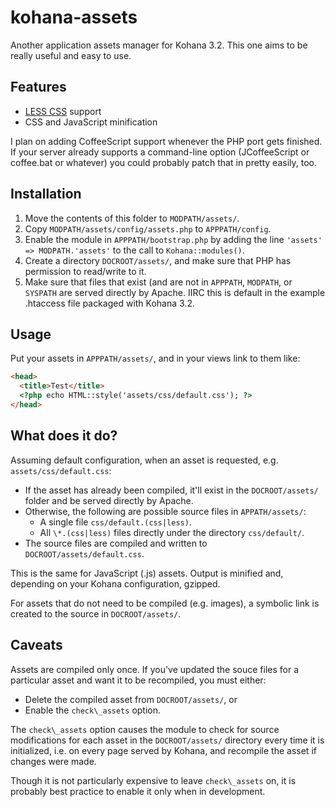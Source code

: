 kohana-assets
=============

Another application assets manager for Kohana 3.2. This one aims to be really
useful and easy to use.

Features
--------

  - [LESS CSS](http://leafo.net/lessphp/) support
  - CSS and JavaScript minification

I plan on adding CoffeeScript support whenever the PHP port gets finished. If
your server already supports a command-line option (JCoffeeScript or coffee.bat
or whatever) you could probably patch that in pretty easily, too.

Installation
------------

  1. Move the contents of this folder to `MODPATH/assets/`.
  2. Copy `MODPATH/assets/config/assets.php` to `APPPATH/config`.
  3. Enable the module in `APPPATH/bootstrap.php` by adding the line 
     `'assets' => MODPATH.'assets'` to the call to `Kohana::modules()`.
  4. Create a directory `DOCROOT/assets/`, and make sure that PHP has permission
     to read/write to it.
  5. Make sure that files that exist (and are not in `APPPATH`, `MODPATH`, or 
     `SYSPATH` are served directly by Apache. IIRC this is default in the
     example .htaccess file packaged with Kohana 3.2.

Usage
-----

Put your assets in `APPPATH/assets/`, and in your views link to them like:

```html
<head>
  <title>Test</title>
  <?php echo HTML::style('assets/css/default.css'); ?>
</head>
```

What does it do?
----------------

Assuming default configuration, when an asset is requested, e.g. 
`assets/css/default.css`:

  - If the asset has already been compiled, it'll exist in the `DOCROOT/assets/`
    folder and be served directly by Apache.
  - Otherwise, the following are possible source files in `APPATH/assets/`:
      - A single file `css/default.(css|less)`.
      - All `\*.(css|less)` files directly under the directory `css/default/`.
  - The source files are compiled and written to `DOCROOT/assets/default.css`.

This is the same for JavaScript (.js) assets. Output is minified and, depending
on your Kohana configuration, gzipped.

For assets that do not need to be compiled (e.g. images), a symbolic link is
created to the source in `DOCROOT/assets/`.

Caveats
-------

Assets are compiled only once. If you've updated the souce files for a 
particular asset and want it to be recompiled, you must either:

  - Delete the compiled asset from `DOCROOT/assets/`, or
  - Enable the `check\_assets` option.

The `check\_assets` option causes the module to check for source modifications
for each asset in the `DOCROOT/assets/` directory every time it is initialized,
i.e. on every page served by Kohana, and recompile the asset if changes were
made.

Though it is not particularly expensive to leave `check\_assets` on, it is 
probably best practice to enable it only when in development.

